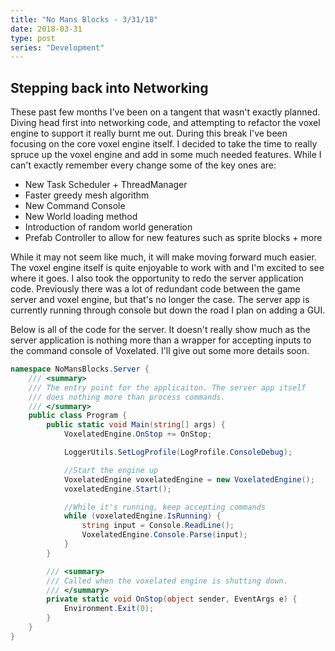 ```yaml
---
title: "No Mans Blocks - 3/31/18"
date: 2018-03-31
type: post
series: "Development"
---
```


## Stepping back into Networking

These past few months I've been on a tangent that wasn't exactly planned. Diving head first into networking code, and attempting to refactor the voxel engine to support it really burnt me out. During this break I've been focusing on the core voxel engine itself. I decided to take the time to really spruce up the voxel engine and add in some much needed features. While I can't exactly remember every change some of the key ones are:

- New Task Scheduler + ThreadManager
- Faster greedy mesh algorithm
- New Command Console
- New World loading method
- Introduction of random world generation
- Prefab Controller to allow for new features such as sprite blocks + more

While it may not seem like much, it will make moving forward much easier. The voxel engine itself is quite enjoyable to work with and I'm excited to see where it goes. I also took the opportunity to redo the server application code. Previously there was a lot of redundant code between the game server and voxel engine, but that's no longer the case. The server app is currently running through console but down the road I plan on adding a GUI.

Below is all of the code for the server. It doesn't really show much as the server application is nothing more than a wrapper for accepting inputs to the command console of Voxelated. I'll give out some more details soon.

```c#
namespace NoMansBlocks.Server {
    /// <summary>
    /// The entry point for the applicaiton. The server app itself
    /// does nothing more than process commands.
    /// </summary>
    public class Program {
        public static void Main(string[] args) {
            VoxelatedEngine.OnStop += OnStop;

            LoggerUtils.SetLogProfile(LogProfile.ConsoleDebug);

            //Start the engine up
            VoxelatedEngine voxelatedEngine = new VoxelatedEngine();
            voxelatedEngine.Start();

            //While it's running, keep accepting commands
            while (voxelatedEngine.IsRunning) {
                string input = Console.ReadLine();
                VoxelatedEngine.Console.Parse(input);
            }
        }

        /// <summary>
        /// Called when the voxelated engine is shutting down.
        /// </summary>
        private static void OnStop(object sender, EventArgs e) {
            Environment.Exit(0);
        }
    }
}


```
